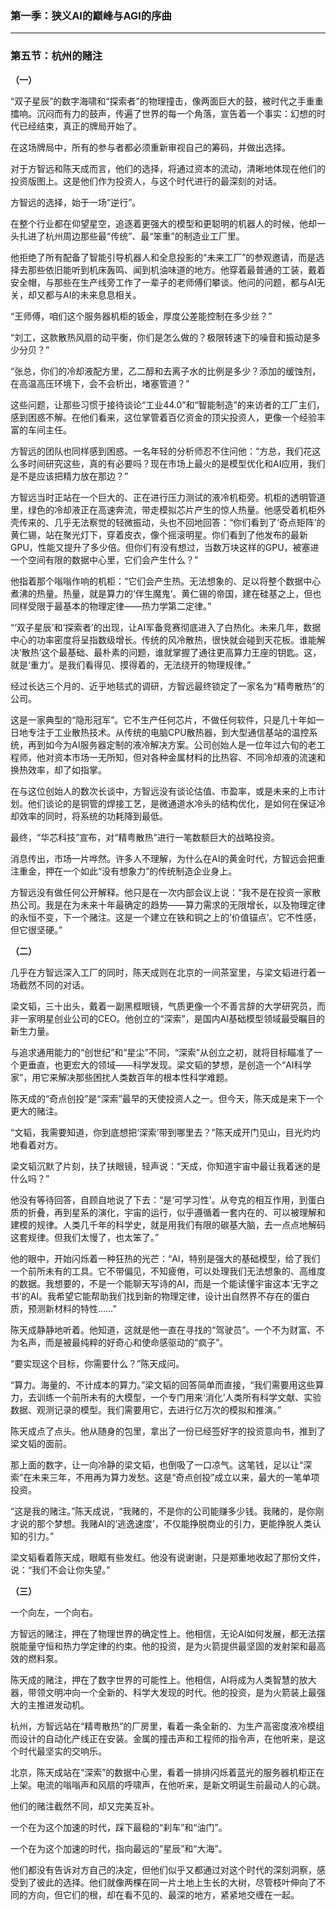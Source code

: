 ### **第一季：狭义AI的巅峰与AGI的序曲**

---

### **第五节：杭州的赌注**

**（一）**

“双子星辰”的数字海啸和“探索者”的物理撞击，像两面巨大的鼓，被时代之手重重擂响。沉闷而有力的鼓声，传遍了世界的每一个角落，宣告着一个事实：幻想的时代已经结束，真正的牌局开始了。

在这场牌局中，所有的参与者都必须重新审视自己的筹码，并做出选择。

对于方智远和陈天成而言，他们的选择，将通过资本的流动，清晰地体现在他们的投资版图上。这是他们作为投资人，与这个时代进行的最深刻的对话。

方智远的选择，始于一场“逆行”。

在整个行业都在仰望星空，追逐着更强大的模型和更聪明的机器人的时候，他却一头扎进了杭州周边那些最“传统”、最“笨重”的制造业工厂里。

他拒绝了所有配备了智能引导机器人和全息投影的“未来工厂”的参观邀请，而是选择去那些依旧能听到机床轰鸣、闻到机油味道的地方。他穿着最普通的工装，戴着安全帽，与那些在生产线旁工作了一辈子的老师傅们攀谈。他问的问题，都与AI无关，却又都与AI的未来息息相关。

“王师傅，咱们这个服务器机柜的钣金，厚度公差能控制在多少丝？”

“刘工，这款散热风扇的动平衡，你们是怎么做的？极限转速下的噪音和振动是多少分贝？”

“张总，你们的冷却液配方里，乙二醇和去离子水的比例是多少？添加的缓蚀剂，在高温高压环境下，会不会析出，堵塞管道？”

这些问题，让那些习惯于接待谈论“工业44.0”和“智能制造”的来访者的工厂主们，感到困惑不解。在他们看来，这位掌管着百亿资金的顶尖投资人，更像一个经验丰富的车间主任。

方智远的团队也同样感到困惑。一名年轻的分析师忍不住问他：“方总，我们花这么多时间研究这些，真的有必要吗？现在市场上最火的是模型优化和AI应用，我们是不是应该把精力放在那边？”

方智远当时正站在一个巨大的、正在进行压力测试的液冷机柜旁。机柜的透明管道里，绿色的冷却液正在高速奔流，带走模拟芯片产生的惊人热量。他感受着机柜外壳传来的、几乎无法察觉的轻微振动，头也不回地回答：“你们看到了‘奇点矩阵’的黄仁锡，站在聚光灯下，穿着皮衣，像个摇滚明星。你们看到了他发布的最新GPU，性能又提升了多少倍。但你们有没有想过，当数万块这样的GPU，被塞进一个空间有限的数据中心里，它们会产生什么？”

他指着那个嗡嗡作响的机柜：“它们会产生热。无法想象的、足以将整个数据中心煮沸的热量。热量，就是算力的‘伴生魔鬼’。黄仁锡的帝国，建在硅基之上，但也同样受限于最基本的物理定律——热力学第二定律。”

“‘双子星辰’和‘探索者’的出现，让AI军备竞赛彻底进入了白热化。未来几年，数据中心的功率密度将呈指数级增长。传统的风冷散热，很快就会碰到天花板。谁能解决‘散热’这个最基础、最朴素的问题，谁就掌握了通往更高算力王座的钥匙。这，就是‘重力’。是我们看得见、摸得着的，无法绕开的物理规律。”

经过长达三个月的、近乎地毯式的调研，方智远最终锁定了一家名为“精粤散热”的公司。

这是一家典型的“隐形冠军”。它不生产任何芯片，不做任何软件，只是几十年如一日地专注于工业散热技术。从传统的电脑CPU散热器，到大型通信基站的温控系统，再到如今为AI服务器定制的液冷解决方案。公司创始人是一位年过六旬的老工程师，他对资本市场一无所知，但对各种金属材料的比热容、不同冷却液的流速和换热效率，却了如指掌。

在与这位创始人的数次长谈中，方智远没有谈论估值、市盈率，或是未来的上市计划。他们谈论的是铜管的焊接工艺，是微通道水冷头的结构优化，是如何在保证冷却效率的同时，将系统的功耗降到最低。

最终，“华芯科技”宣布，对“精粤散热”进行一笔数额巨大的战略投资。

消息传出，市场一片哗然。许多人不理解，为什么在AI的黄金时代，方智远会把重注重金，押在一个如此“没有想象力”的传统制造企业身上。

方智远没有做任何公开解释。他只是在一次内部会议上说：“我不是在投资一家散热公司。我是在为未来十年最确定的趋势——算力需求的无限增长，以及物理定律的永恒不变，下一个赌注。这是一个建立在铁和铜之上的‘价值锚点’。它不性感，但它很坚硬。”

**（二）**

几乎在方智远深入工厂的同时，陈天成则在北京的一间茶室里，与梁文韬进行着一场截然不同的对话。

梁文韬，三十出头，戴着一副黑框眼镜，气质更像一个不善言辞的大学研究员，而非一家明星创业公司的CEO。他创立的“深索”，是国内AI基础模型领域最受瞩目的新生力量。

与追求通用能力的“创世纪”和“星尘”不同，“深索”从创立之初，就将目标瞄准了一个更垂直，也更宏大的领域——科学发现。梁文韬的梦想，是创造一个“AI科学家”，用它来解决那些困扰人类数百年的根本性科学难题。

陈天成的“奇点创投”是“深索”最早的天使投资人之一。但今天，陈天成是来下一个更大的赌注。

“文韬，我需要知道，你到底想把‘深索’带到哪里去？”陈天成开门见山，目光灼灼地看着对方。

梁文韬沉默了片刻，扶了扶眼镜，轻声说：“天成，你知道宇宙中最让我着迷的是什么吗？”

他没有等待回答，自顾自地说了下去：“是‘可学习性’。从夸克的相互作用，到蛋白质的折叠，再到星系的演化，宇宙的运行，似乎遵循着一套内在的、可以被理解和建模的规律。人类几千年的科学史，就是用我们有限的碳基大脑，去一点点地解码这套规律。但我们太慢了，也太笨了。”

他的眼中，开始闪烁着一种狂热的光芒：“AI，特别是强大的基础模型，给了我们一个前所未有的工具。它不带偏见，不知疲倦，可以处理我们无法想象的、高维度的数据。我想要的，不是一个能聊天写诗的AI，而是一个能读懂宇宙这本‘无字之书’的AI。我希望它能帮助我们找到新的物理定律，设计出自然界不存在的蛋白质，预测新材料的特性……”

陈天成静静地听着。他知道，这就是他一直在寻找的“驾驶员”。一个不为财富、不为名声，而是被最纯粹的好奇心和使命感驱动的“疯子”。

“要实现这个目标，你需要什么？”陈天成问。

“算力。海量的、不计成本的算力。”梁文韬的回答简单而直接，“我们需要用这些算力，去训练一个前所未有的大模型，一个专门用来‘消化’人类所有科学文献、实验数据、观测记录的模型。我们需要用它，去进行亿万次的模拟和推演。”

陈天成点了点头。他从随身的包里，拿出了一份已经签好字的投资意向书，推到了梁文韬的面前。

那上面的数字，让一向冷静的梁文韬，也倒吸了一口凉气。这笔钱，足以让“深索”在未来三年，不用再为算力发愁。这是“奇点创投”成立以来，最大的一笔单项投资。

“这是我的赌注。”陈天成说，“我赌的，不是你的公司能赚多少钱。我赌的，是你刚才说的那个梦想。我赌AI的‘逃逸速度’，不仅能挣脱商业的引力，更能挣脱人类认知的引力。”

梁文韬看着陈天成，眼眶有些发红。他没有说谢谢，只是郑重地收起了那份文件，说：“我们不会让你失望。”

**（三）**

一个向左，一个向右。

方智远的赌注，押在了物理世界的确定性上。他相信，无论AI如何发展，都无法摆脱能量守恒和热力学定律的约束。他的投资，是为火箭提供最坚固的发射架和最高效的燃料泵。

陈天成的赌注，押在了数字世界的可能性上。他相信，AI将成为人类智慧的放大器，带领文明冲向一个全新的、科学大发现的时代。他的投资，是为火箭装上最强大的主推进发动机。

杭州，方智远站在“精粤散热”的厂房里，看着一条全新的、为生产高密度液冷模组而设计的自动化产线正在安装。金属的撞击声和工程师的指令声，在他听来，是这个时代最坚实的交响乐。

北京，陈天成站在“深索”的数据中心里，看着一排排闪烁着蓝光的服务器机柜正在上架。电流的嗡嗡声和风扇的呼啸声，在他听来，是新文明诞生前最动人的心跳。

他们的赌注截然不同，却又完美互补。

一个在为这个加速的时代，踩下最稳的“刹车”和“油门”。

一个在为这个加速的时代，指向最远的“星辰”和“大海”。

他们都没有告诉对方自己的决定，但他们似乎又都通过对这个时代的深刻洞察，感受到了彼此的选择。他们就像两棵在同一片土地上生长的大树，尽管枝叶伸向了不同的方向，但它们的根，却在看不见的、最深的地方，紧紧地交缠在一起。
